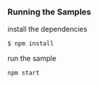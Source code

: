 ### Running the Samples

install the dependencies
```
$ npm install
```
run the sample 
```
npm start
```